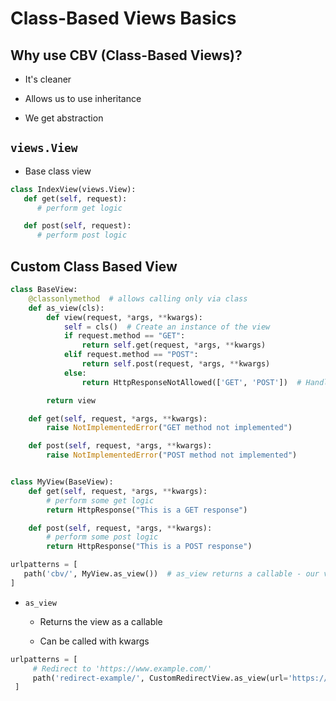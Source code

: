 # Class-Based Views Basics

## Why use CBV (Class-Based Views)?

-   It's cleaner

-   Allows us to use inheritance

-   We get abstraction

## `views.View`

-   Base class view

```py
class IndexView(views.View):
   def get(self, request):
      # perform get logic

   def post(self, request):
      # perform post logic
```

## Custom Class Based View

```py
class BaseView:
    @classonlymethod  # allows calling only via class
    def as_view(cls):
        def view(request, *args, **kwargs):
            self = cls()  # Create an instance of the view
            if request.method == "GET":
                return self.get(request, *args, **kwargs)
            elif request.method == "POST":
                return self.post(request, *args, **kwargs)
            else:
                return HttpResponseNotAllowed(['GET', 'POST'])  # Handle unsupported methods

        return view

    def get(self, request, *args, **kwargs):
        raise NotImplementedError("GET method not implemented")

    def post(self, request, *args, **kwargs):
        raise NotImplementedError("POST method not implemented")


class MyView(BaseView):
    def get(self, request, *args, **kwargs):
        # perform some get logic
        return HttpResponse("This is a GET response")

    def post(self, request, *args, **kwargs):
        # perform some post logic
        return HttpResponse("This is a POST response")
```

```py
urlpatterns = [
   path('cbv/', MyView.as_view())  # as_view returns a callable - our view
]
```

-   `as_view`

    -   Returns the view as a callable

    -   Can be called with kwargs

```py
urlpatterns = [
     # Redirect to 'https://www.example.com/'
     path('redirect-example/', CustomRedirectView.as_view(url='https://www.example.com/'), name='custom-redirect'),
 ]
```

